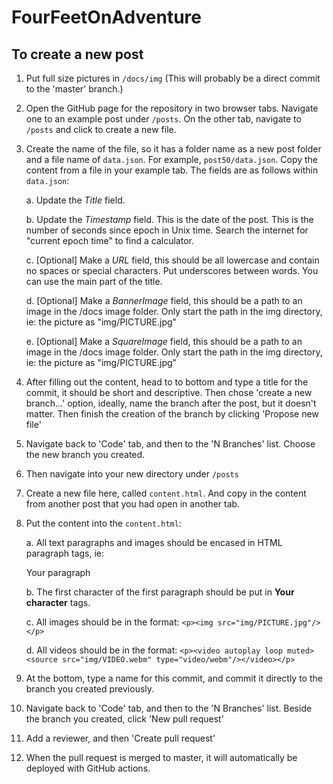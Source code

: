 # FourFeetOnAdventure

## To create a new post

1. Put full size pictures in ```/docs/img``` (This will probably be a direct commit to the 'master' branch.)

2. Open the GitHub page for the repository in two browser tabs. Navigate one to an example post under ```/posts```. On the other tab, navigate to ```/posts``` and click to create a new file.

3. Create the name of the file, so it has a folder name as a new post folder and a file name of `data.json`. For example, ```post50/data.json```. Copy the content from a file in your example tab. The fields are as follows within `data.json`:

    a. Update the *Title* field.

    b. Update the *Timestamp* field. This is the date of the post. This is the number of seconds since epoch in Unix time. Search the internet for "current epoch time" to find a calculator.

    c. [Optional] Make a *URL* field, this should be all lowercase and contain no spaces or special characters. Put underscores between words. You can use the main part of the title.

    d. [Optional] Make a *BannerImage* field, this should be a path to an image in the /docs image folder. Only start the path in the img directory, ie: the picture as "img/PICTURE.jpg"

    e. [Optional] Make a *SquareImage* field, this should be a path to an image in the /docs image folder. Only start the path in the img directory, ie: the picture as "img/PICTURE.jpg"
    
4. After filling out the content, head to to bottom and type a title for the commit, it should be short and descriptive. Then chose 'create a new branch...' option, ideally, name the branch after the post, but it doesn't matter. Then finish the creation of the branch by clicking 'Propose new file'

5. Navigate back to 'Code' tab, and then to the 'N Branches' list. Choose the new branch you created.

6. Then navigate into your new directory under ```/posts```

7. Create a new file here, called `content.html`. And copy in the content from another post that you had open in another tab.

8. Put the content into the `content.html`:

    a. All text paragraphs and images should be encased in HTML paragraph tags, ie: <p>Your paragraph</p>

    b. The first character of the first paragraph should be put in <strong>Your character</strong> tags.

    c. All images should be in the format: ```<p><img src="img/PICTURE.jpg"/></p>```
    
    d. All videos should be in the format: ```<p><video autoplay loop muted><source src="img/VIDEO.webm" type="video/webm"/></video></p>```

9. At the bottom, type a name for this commit, and commit it directly to the branch you created previously.

10. Navigate back to 'Code' tab, and then to the 'N Branches' list. Beside the branch you created, click 'New pull request'

11. Add a reviewer, and then 'Create pull request'

12. When the pull request is merged to master, it will automatically be deployed with GitHub actions.

